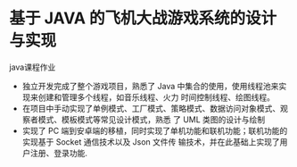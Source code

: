 # 基于 JAVA 的飞机大战游戏系统的设计与实现
java课程作业
- 独立开发完成了整个游戏项目，熟悉了 Java 中集合的使用，使用线程池来实现来创建和管理多个线程，如音乐线程、火力
时间控制线程、绘图线程。
- 在项目中手动实现了单例模式、工厂模式、策略模式、数据访问对象模式、观察者模式、模板模式等常见设计模式，熟悉
了 UML 类图的设计与绘制
- 实现了 PC 端到安卓端的移植，同时实现了单机功能和联机功能；联机功能的实现基于 Socket 通信技术以及 Json 文件传
输技术，并在此基础上实现了用户注册、登录功能.
